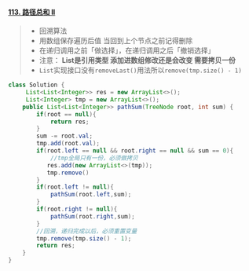 #### [113. 路径总和 II](https://leetcode-cn.com/problems/path-sum-ii/)

> - 回溯算法
> - 用数组保存遍历后值 当回到上个节点之前记得删除
> - 在递归调用之前「做选择」，在递归调用之后「撤销选择」
> - 注意： **List是引用类型 添加进数组修改还是会改变 需要拷贝一份**
> - `List`实现接口没有`removeLast()`用法所以`remove(tmp.size() - 1)`

```java
class Solution {
     List<List<Integer>> res = new ArrayList<>();
     List<Integer> tmp = new ArrayList<>();
    public List<List<Integer>> pathSum(TreeNode root, int sum) {
        if(root == null){
            return res;
        }
        sum -= root.val;
        tmp.add(root.val);
        if(root.left == null && root.right == null && sum == 0){
            //tmp全局只有一份，必须做拷贝
           res.add(new ArrayList<>(tmp));
           tmp.remove()
        }
        if(root.left != null){
            pathSum(root.left,sum);
        }
        if(root.right != null){
            pathSum(root.right,sum);
        }
        //回溯，递归完成以后，必须重置变量
        tmp.remove(tmp.size() - 1);
        return res;
    }
}
```

